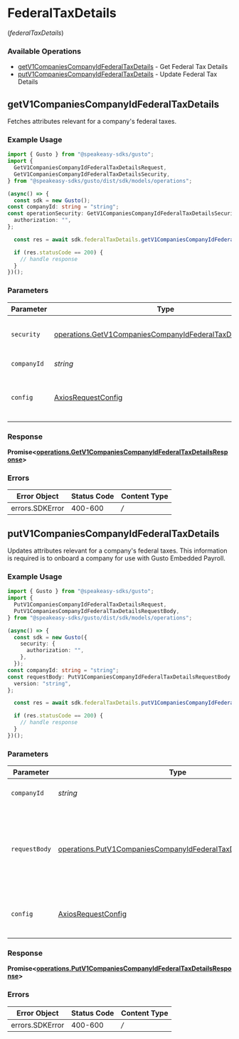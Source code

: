 # FederalTaxDetails
(*federalTaxDetails*)

### Available Operations

* [getV1CompaniesCompanyIdFederalTaxDetails](#getv1companiescompanyidfederaltaxdetails) - Get Federal Tax Details
* [putV1CompaniesCompanyIdFederalTaxDetails](#putv1companiescompanyidfederaltaxdetails) - Update Federal Tax Details

## getV1CompaniesCompanyIdFederalTaxDetails

Fetches attributes relevant for a company's federal taxes.

### Example Usage

```typescript
import { Gusto } from "@speakeasy-sdks/gusto";
import {
  GetV1CompaniesCompanyIdFederalTaxDetailsRequest,
  GetV1CompaniesCompanyIdFederalTaxDetailsSecurity,
} from "@speakeasy-sdks/gusto/dist/sdk/models/operations";

(async() => {
  const sdk = new Gusto();
const companyId: string = "string";
const operationSecurity: GetV1CompaniesCompanyIdFederalTaxDetailsSecurity = {
  authorization: "",
};

  const res = await sdk.federalTaxDetails.getV1CompaniesCompanyIdFederalTaxDetails(operationSecurity, companyId);

  if (res.statusCode == 200) {
    // handle response
  }
})();
```

### Parameters

| Parameter                                                                                                                                      | Type                                                                                                                                           | Required                                                                                                                                       | Description                                                                                                                                    |
| ---------------------------------------------------------------------------------------------------------------------------------------------- | ---------------------------------------------------------------------------------------------------------------------------------------------- | ---------------------------------------------------------------------------------------------------------------------------------------------- | ---------------------------------------------------------------------------------------------------------------------------------------------- |
| `security`                                                                                                                                     | [operations.GetV1CompaniesCompanyIdFederalTaxDetailsSecurity](../../sdk/models/operations/getv1companiescompanyidfederaltaxdetailssecurity.md) | :heavy_check_mark:                                                                                                                             | The security requirements to use for the request.                                                                                              |
| `companyId`                                                                                                                                    | *string*                                                                                                                                       | :heavy_check_mark:                                                                                                                             | The UUID of the company                                                                                                                        |
| `config`                                                                                                                                       | [AxiosRequestConfig](https://axios-http.com/docs/req_config)                                                                                   | :heavy_minus_sign:                                                                                                                             | Available config options for making requests.                                                                                                  |


### Response

**Promise<[operations.GetV1CompaniesCompanyIdFederalTaxDetailsResponse](../../sdk/models/operations/getv1companiescompanyidfederaltaxdetailsresponse.md)>**
### Errors

| Error Object    | Status Code     | Content Type    |
| --------------- | --------------- | --------------- |
| errors.SDKError | 400-600         | */*             |

## putV1CompaniesCompanyIdFederalTaxDetails

Updates attributes relevant for a company's federal taxes. This information is required is to onboard a company for use with Gusto Embedded Payroll.

### Example Usage

```typescript
import { Gusto } from "@speakeasy-sdks/gusto";
import {
  PutV1CompaniesCompanyIdFederalTaxDetailsRequest,
  PutV1CompaniesCompanyIdFederalTaxDetailsRequestBody,
} from "@speakeasy-sdks/gusto/dist/sdk/models/operations";

(async() => {
  const sdk = new Gusto({
    security: {
      authorization: "",
    },
  });
const companyId: string = "string";
const requestBody: PutV1CompaniesCompanyIdFederalTaxDetailsRequestBody = {
  version: "string",
};

  const res = await sdk.federalTaxDetails.putV1CompaniesCompanyIdFederalTaxDetails(companyId, requestBody);

  if (res.statusCode == 200) {
    // handle response
  }
})();
```

### Parameters

| Parameter                                                                                                                                               | Type                                                                                                                                                    | Required                                                                                                                                                | Description                                                                                                                                             |
| ------------------------------------------------------------------------------------------------------------------------------------------------------- | ------------------------------------------------------------------------------------------------------------------------------------------------------- | ------------------------------------------------------------------------------------------------------------------------------------------------------- | ------------------------------------------------------------------------------------------------------------------------------------------------------- |
| `companyId`                                                                                                                                             | *string*                                                                                                                                                | :heavy_check_mark:                                                                                                                                      | The UUID of the company                                                                                                                                 |
| `requestBody`                                                                                                                                           | [operations.PutV1CompaniesCompanyIdFederalTaxDetailsRequestBody](../../../sdk/models/operations/putv1companiescompanyidfederaltaxdetailsrequestbody.md) | :heavy_minus_sign:                                                                                                                                      | Attributes related to federal tax details that can be updated via this endpoint include:                                                                |
| `config`                                                                                                                                                | [AxiosRequestConfig](https://axios-http.com/docs/req_config)                                                                                            | :heavy_minus_sign:                                                                                                                                      | Available config options for making requests.                                                                                                           |


### Response

**Promise<[operations.PutV1CompaniesCompanyIdFederalTaxDetailsResponse](../../sdk/models/operations/putv1companiescompanyidfederaltaxdetailsresponse.md)>**
### Errors

| Error Object    | Status Code     | Content Type    |
| --------------- | --------------- | --------------- |
| errors.SDKError | 400-600         | */*             |
